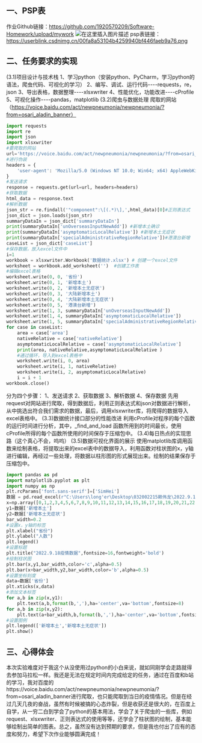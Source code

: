 ## 一、PSP表
作业Github链接：https://github.com/1920570209/Software-Homework/upload/mywork
![在这里插入图片描述](https://img-blog.csdnimg.cn/e6eba0bacc9a4570bad5a5c199c87521.png)
psp表链接：https://userblink.csdnimg.cn/00fa8a53104b4259940bf446faeb9a76.png
## 二、任务要求的实现
(3.1)项目设计与技术栈
1、学习python（安装python、PyCharm，学习python的语法，爬虫代码、可视化的学习）
2、编写、调试、运行代码----requests，re，json
3、导出表格，数据整理----xlsxwriter
4、性能优化，功能改进----cProfile
5、可视化操作----pandas，matplotlib
(3.2)爬虫与数据处理
爬取的网站（https://voice.baidu.com/act/newpneumonia/newpneumonia/?from=osari_aladin_banner）
```python
import requests
import re
import json
import xlsxwriter
#要爬取的网站
url='https://voice.baidu.com/act/newpneumonia/newpneumonia/?from=osari_aladin_banner'
#进行伪装
headers = {
    'user-agent': 'Mozilla/5.0 (Windows NT 10.0; Win64; x64) AppleWebKit/537.36 (KHTML, like Gecko) Chrome/105.0.0.0 Safari/537.36 Edg/105.0.1343.33'
}
#发送请求
response = requests.get(url=url, headers=headers)
#获取数据
html_data = response.text
#解析数据
json_str = re.findall('"component":\[(.*)\],',html_data)[0]#正则表达式
json_dict = json.loads(json_str)
summaryDataIn = json_dict['summaryDataIn']
print(summaryDataIn['unOverseasInputNewAdd']) #新增本土确诊
print(summaryDataIn['asymptomaticLocalRelative']) #新增本土无症状
print(summaryDataIn['specialAdministrativeRegionRelative'])#港澳台新增
caseList = json_dict['caseList']
#保存数据，放入excel文件中
i=1
workbook = xlsxwriter.Workbook('数据统计.xlsx') # 创建一个excel文件
worksheet = workbook.add_worksheet('')  #创建工作表
#编辑excel表格
worksheet.write(0, 0, '省份')
worksheet.write(0, 1, '新增本土')
worksheet.write(0, 2, '新增本土无症状')
worksheet.write(0, 3, '大陆新增本土')
worksheet.write(0, 4, '大陆新增本土无症状')
worksheet.write(0, 5, '港澳台新增')
worksheet.write(1, 3, summaryDataIn['unOverseasInputNewAdd'])
worksheet.write(1, 4, summaryDataIn['asymptomaticLocalRelative'])
worksheet.write(1, 5, summaryDataIn['specialAdministrativeRegionRelative'])
for case in caseList:
    area = case['area']
    nativeRelative = case['nativeRelative']
    asymptomaticLocalRelative = case['asymptomaticLocalRelative']
    print(area, nativeRelative,asymptomaticLocalRelative )
    #通过循环，导入到excel表格中
    worksheet.write(i, 0, area)
    worksheet.write(i, 1, nativeRelative)
    worksheet.write(i, 2, asymptomaticLocalRelative)
    i = i + 1
workbook.close()
```
分为四个步骤：
1、发送请求
2、获取数据
3、解析数据
4、保存数据
先用request对网站进行爬取，得到数据后，利用正则表达式和json对数据进行解析，从中挑选出符合我们需求的数据，最后，调用xlsxwriter库，将爬得的数据导入excel表格中。
(3.3)数据统计接口部分的性能改进
利用cProfile对程序的每个函数的运行时间进行分析，其中，_find_and_load 函数所用到的时间最长，使用cProfile所得的每个函数所使用的时间保存于压缩包中。
(3.4)每日热点的实现思路（这个真心不会，呜呜）
(3.5)数据可视化界面的展示
使用matplotlib库调用函数来绘制表格，将提取出来的excel表中的数据导入，利用函数对柱状图的x，y轴进行编辑，再经过一些处理，将数据以柱形图的形式展现出来。绘制的结果保存于压缩包中。

```python
import pandas as pd
import matplotlib.pyplot as plt
import numpy as np
plt.rcParams['font.sans-serif']=['SimHei']
数据 = pd.read_excel(r"C:\Users\long'er\Desktop\032002215赖伟龙\2022.9.18疫情数据.xlsx")
x=np.array([0,1,2,3,4,5,6,7,8,9,10,11,12,13,14,15,16,17,18,19,20,21,22,23,24,25,26,27,28,29,30,31,32,33])
y1=数据['新增本土']
y2=数据['新增本土无症状']
bar_width=0.2
#设置x，y轴的标签
plt.xlabel("省份")
plt.ylabel("人数")
plt.legend()
#设置标题
plt.title("2022.9.18疫情数据",fontsize=16,fontweight='bold')
#绘制柱状图
plt.bar(x,y1,bar_width,color='c',alpha=0.5)
plt.bar(x+bar_width,y2,bar_width,color='b',alpha=0.5)
#设置坐标刻度
data=数据['省份']
plt.xticks(x,data)
#添加文本标签
for a,b in zip(x,y1):
    plt.text(a,b,format(b,','),ha='center',va='bottom',fontsize=8)
for a,b in zip(x,y2):
    plt.text(a+bar_width,b,format(b,','),ha='center',va='bottom',fontsize=8)
#设置图例
plt.legend(['新增本土','新增本土无症状'])
plt.show()
```

## 三、心得体会
本次实验难度对于我这个从没使用过python的小白来说，就如同刚学会走路就得去参加马拉松一样。我还是无法在规定时间内完成给定的任务，通过在百度和b站的学习，我对百度的https://voice.baidu.com/act/newpneumonia/newpneumonia/?from=osari_aladin_banner进行爬取，也只能爬取到当日的疫情情况。但是在经过几天几夜的奋战，虽然有时候被搞的心态炸裂，但是收获还是很大的，在百度上自学，从一穷二白到学会了python的基本用法，学会了关于爬虫的一些库，例如request、xlsxwriter、正则表达式的使用等等，还学会了柱状图的绘制，基本能够绘制出简单的图表。总之，虽然没有达到预期的要求，但是我也付出了应有的态度和努力，希望下次作业能够圆满完成！

